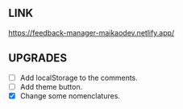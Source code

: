 ## LINK

https://feedback-manager-maikaodev.netlify.app/

## UPGRADES

- [ ] Add localStorage to the comments.
- [ ] Add theme button.
- [x] Change some nomenclatures.
